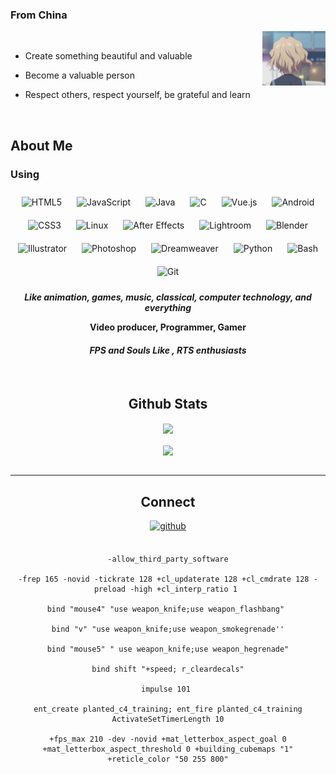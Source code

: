 

### From China  
<div align="center">
<img src="https://github.com/Krazyrf/Krazyrf/blob/main/1.gif" align="right" style="width: 20%" />
</div>  
<br/>  

- Create something beautiful and valuable  
  

- Become a valuable person  
  

- Respect others, respect yourself, be grateful and learn  
  

<br/>  


## About Me  


### Using  
<div align="center">  
<img style="margin: 10px" src="https://profilinator.rishav.dev/skills-assets/html5-original-wordmark.svg" alt="HTML5" height="50" />  
<img style="margin: 10px" src="https://profilinator.rishav.dev/skills-assets/javascript-original.svg" alt="JavaScript" height="50" />  
<img style="margin: 10px" src="https://profilinator.rishav.dev/skills-assets/java-original-wordmark.svg" alt="Java" height="50" />  
<img style="margin: 10px" src="https://profilinator.rishav.dev/skills-assets/c-original.svg" alt="C" height="50" />  
<img style="margin: 10px" src="https://profilinator.rishav.dev/skills-assets/vuejs-original-wordmark.svg" alt="Vue.js" height="50" />  
<img style="margin: 10px" src="https://profilinator.rishav.dev/skills-assets/android-original-wordmark.svg" alt="Android" height="50" />  
<img style="margin: 10px" src="https://profilinator.rishav.dev/skills-assets/css3-original-wordmark.svg" alt="CSS3" height="50" />  
<img style="margin: 10px" src="https://profilinator.rishav.dev/skills-assets/linux-original.svg" alt="Linux" height="50" />  
<img style="margin: 10px" src="https://profilinator.rishav.dev/skills-assets/aftereffects.png" alt="After Effects" height="50" />  
<img style="margin: 10px" src="https://profilinator.rishav.dev/skills-assets/lightroom.png" alt="Lightroom" height="50" />  
<img style="margin: 10px" src="https://profilinator.rishav.dev/skills-assets/blender_community_badge_white.svg" alt="Blender" height="50" />  
<img style="margin: 10px" src="https://profilinator.rishav.dev/skills-assets/adobe_illustrator-icon.svg" alt="Illustrator" height="50" />  
<img style="margin: 10px" src="https://profilinator.rishav.dev/skills-assets/photoshop-plain.svg" alt="Photoshop" height="50" />  
<img style="margin: 10px" src="https://profilinator.rishav.dev/skills-assets/adobedreamweaver.png" alt="Dreamweaver " height="50" />  
<img style="margin: 10px" src="https://profilinator.rishav.dev/skills-assets/python-original.svg" alt="Python" height="50" />  
<img style="margin: 10px" src="https://profilinator.rishav.dev/skills-assets/gnu_bash-icon.svg" alt="Bash" height="50" />  
<img style="margin: 10px" src="https://profilinator.rishav.dev/skills-assets/git-scm-icon.svg" alt="Git" height="50" />  
</div>  

***<div align="center">Like animation, games, music, classical, computer technology, and everything</div>***  
  

**<div align="center">Video producer, Programmer, Gamer**  
  

#### ***<div align="center">FPS and Souls Like , RTS enthusiasts</div>***  
  

<br/>  





## Github Stats  
<div align="center"><img src="https://github-readme-stats.vercel.app/api/top-langs/?username=Krazyrf&hide_border=true&layout=compact" align="center" /></div>  

<br/>  

<div align="center">
<img src="https://komarev.com/ghpvc/?username=Krazyrf&&style=flat-square" align="center" />
</div>  

<br />

---
  ## Connect 
<div align="center">
<a href="https://github.com/Krazyrf" target="_blank">
<img src=https://img.shields.io/badge/github-%2324292e.svg?&style=for-the-badge&logo=github&logoColor=white alt=github style="margin-bottom: 5px;" />
</a>  
</div>  
  

<br/>  
<!-- [![vscode](https://img.shields.io/badge/Vscode-vscode-brightgreen)](https://github.com/Krazyrf) -->

```
-allow_third_party_software

-frep 165 -novid -tickrate 128 +cl_updaterate 128 +cl_cmdrate 128 -preload -high +cl_interp_ratio 1 

bind "mouse4" "use weapon_knife;use weapon_flashbang" 

bind "v" "use weapon_knife;use weapon_smokegrenade''

bind "mouse5" " use weapon_knife;use weapon_hegrenade"

bind shift "+speed; r_cleardecals"

impulse 101 

ent_create planted_c4_training; ent_fire planted_c4_training ActivateSetTimerLength 10

+fps_max 210 -dev -novid +mat_letterbox_aspect_goal 0 +mat_letterbox_aspect_threshold 0 +building_cubemaps "1"  +reticle_color "50 255 800"
```
